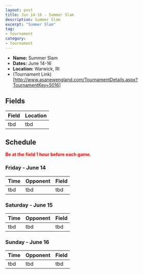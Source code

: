 ```yaml
---
layout: post
title: Jun 14-16 - Summer Slam
description: Summer Slam
excerpt: "Summer Slam"
tag:
- tournament
category:
- tournament
---
```

* **Name:** Summer Slam
* **Dates:** June 14-16
* **Location:** Warwick, RI
* (Tournament Link)[http://www.asanewengland.com/TournamentDetails.aspx?TournamentKey=5016]
  
## Fields

|Field |Location  |
|:-----|:-----|
|tbd    |tbd     |  

## Schedule
**<span style="color:red">Be at the field 1 hour before each game.</span>**

### Friday - June 14

| Time | Opponent | Field |
|:---  |:---      |:---   |
| tbd  | tbd      | tbd   |


### Saturday - June 15

| Time | Opponent | Field |
|:---  |:---      |:---   |
| tbd  | tbd      | tbd   |


### Sunday - June 16

| Time | Opponent | Field |
|:---  |:---      |:---   |
| tbd  | tbd      | tbd   |

